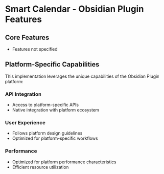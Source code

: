 # Smart Calendar - Obsidian Plugin Features

## Core Features
- Features not specified

## Platform-Specific Capabilities
This implementation leverages the unique capabilities of the Obsidian Plugin platform:

### API Integration
- Access to platform-specific APIs
- Native integration with platform ecosystem

### User Experience
- Follows platform design guidelines
- Optimized for platform-specific workflows

### Performance
- Optimized for platform performance characteristics
- Efficient resource utilization
